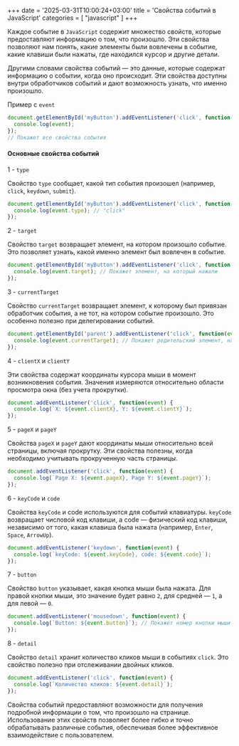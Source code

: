 +++
date = '2025-03-31T10:00:24+03:00'
title = 'Свойства событий в JavaScript'
categories = [ "javascript" ]
+++

Каждое событие в `JavaScript` содержит множество свойств, которые предоставляют информацию о том, что произошло. 
Эти свойства позволяют нам понять, какие элементы были вовлечены в событие, какие клавиши были нажаты, где находился курсор и другие детали.

Другими словами свойства событий — это данные, которые содержат информацию о событии, когда оно происходит. Эти свойства доступны внутри обработчиков событий и дают возможность узнать, что именно произошло.

Пример с `event`

```js
document.getElementById('myButton').addEventListener('click', function(event) {
  console.log(event); 
});
// Покажет все свойства события
```

#### Основные свойства событий

1 - `type`

Свойство `type` сообщает, какой тип события произошел (например, `click`, `keydown`, `submit`).

```js
document.getElementById('myButton').addEventListener('click', function(event) {
  console.log(event.type); // "click"
});
```

2 - `target`

Свойство `target` возвращает элемент, на котором произошло событие. Это позволяет узнать, какой именно элемент был вовлечен в событие.

```js
document.getElementById('myButton').addEventListener('click', function(event) {
  console.log(event.target); // Покажет элемент, на который нажали
});
```

3 - `currentTarget`

Свойство `currentTarget` возвращает элемент, к которому был привязан обработчик события, а не тот, на котором событие произошло. Это особенно полезно при делегировании событий.

```js
document.getElementById('parent').addEventListener('click', function(event) {
  console.log(event.currentTarget); // Покажет родительский элемент, на который повешен обработчик
});
```

4 - `clientX` и `clientY`

Эти свойства содержат координаты курсора мыши в момент возникновения события. Значения измеряются относительно области просмотра окна (без учета прокрутки).

```js
document.addEventListener('click', function(event) {
  console.log(`X: ${event.clientX}, Y: ${event.clientY}`);
});
```

5 - `pageX` и `pageY`

Свойства `pageX` и `pageY` дают координаты мыши относительно всей страницы, включая прокрутку. Эти свойства полезны, когда необходимо учитывать прокрученную часть страницы.

```js
document.addEventListener('click', function(event) {
  console.log(`Page X: ${event.pageX}, Page Y: ${event.pageY}`);
});
```

6 - `keyCode` и `code`

Свойства `keyCode` и code используются для событий клавиатуры. `keyCode` возвращает числовой код клавиши, а code — физический код клавиши, независимо от того, какая клавиша была нажата (например, `Enter`, `Space`, `ArrowUp`).

```js
document.addEventListener('keydown', function(event) {
  console.log(`keyCode: ${event.keyCode}, code: ${event.code}`);
});
```

7 - `button`

Свойство `button` указывает, какая кнопка мыши была нажата. Для правой кнопки мыши, это значение будет равно `2`, для средней — `1`, а для левой — `0`.

```js
document.addEventListener('mousedown', function(event) {
  console.log(`Button: ${event.button}`); // Покажет номер кнопки мыши
});
```

8 - `detail`

Свойство `detail` хранит количество кликов мыши в событиях `click`. Это свойство полезно при отслеживании двойных кликов.

```js
document.addEventListener('click', function(event) {
  console.log(`Количество кликов: ${event.detail}`);
});
```

Свойства событий предоставляют возможности для получения подробной информации о том, что произошло на странице. Использование этих свойств позволяет более гибко и точно обрабатывать различные события, обеспечивая более эффективное взаимодействие с пользователем.